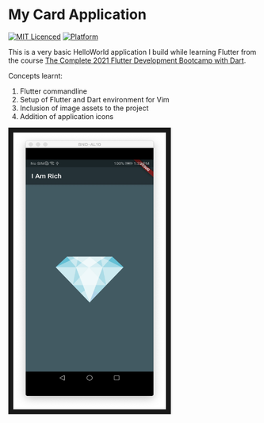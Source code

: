 # My Card Application

[![MIT Licenced](https://img.shields.io/badge/License-MIT-blue.svg)](https://opensource.org/licenses/MIT)
[![Platform](https://img.shields.io/badge/Platform-Flutter-yellow.svg)](https://flutter.io)

This is a very basic HelloWorld application I build while learning Flutter
from the course [The Complete 2021 Flutter Development Bootcamp with Dart](https://www.udemy.com/course/flutter-bootcamp-with-dart/).

Concepts learnt:

1. Flutter commandline
2. Setup of Flutter and Dart environment for Vim
3. Inclusion of image assets to the project
4. Addition of application icons

<img src="https://github.com/ArcherN9/LearningFlutter/raw/master/IAmRich/images/screenshot-1.png" 
alt="Application Screenshot" width="308" height="558" border="10" />
